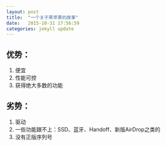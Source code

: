 ```yaml
---
layout: post
title:  "一个关于黑苹果的故事"
date:   2015-10-31 17:56:59
categories: jekyll update
---
```

## 优势：
1. 便宜
2. 性能可控
3. 获得绝大多数的功能

## 劣势：
1. 驱动
2. 一些功能跟不上：SSD、蓝牙、Handoff、新版AirDrop之类的 
3. 没有正版序列号
